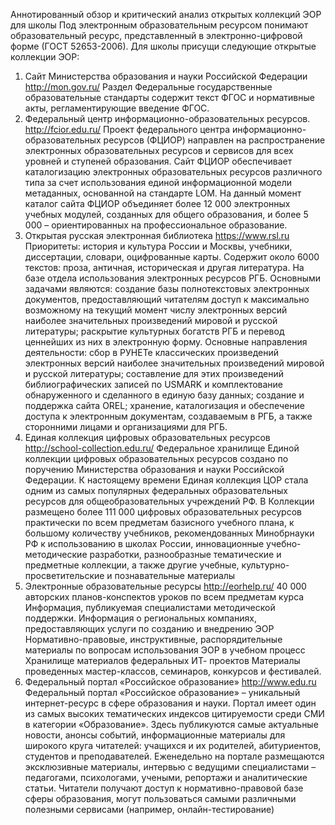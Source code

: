 Аннотированный обзор и критический анализ открытых коллекций ЭОР для школы 
Под электронным образовательным ресурсом понимают образовательный ресурс, представленный в электронно-цифровой форме (ГОСТ 52653-2006).
Для школы присущи следующие открытые коллекции ЭОР:
1.	Сайт Министерства образования и науки Российской Федерации http://mon.gov.ru/
Раздел Федеральные государственные образовательные стандарты содержит текст ФГОС и нормативные акты, регламентирующие введение ФГОС.
2.	Федеральный центр информационно-образовательных ресурсов. http://fcior.edu.ru/
Проект федерального центра информационно-образовательных ресурсов (ФЦИОР) направлен на распространение электронных образовательных ресурсов и сервисов для всех уровней и ступеней образования. Сайт ФЦИОР обеспечивает каталогизацию электронных образовательных ресурсов различного типа за счет использования единой информационной модели метаданных, основанной на стандарте LOM. На данный момент каталог сайта ФЦИОР объединяет более 12 000 электронных учебных модулей, созданных для общего образования, и более 5 000 – ориентированных на профессиональное образование.
3.	Открытая русская электронная библиотека https://www.rsl.ru
Приоритеты: история и культура России и Москвы, учебники, диссертации, словари, оцифрованные карты. Содержит около 6000 текстов: проза, античная, историческая и другая литература. На базе отдела использования электронных ресурсов РГБ. Основными задачами являются:
создание базы полнотекстовых электронных документов, предоставляющий читателям доступ к максимально возможному на текущий момент числу электронных версий наиболее значительных произведений мировой и русской литературы;
раскрытие культурных богатств РГБ и перевод ценнейших из них в электронную форму.
Основные направления деятельности: сбор в РУНЕТе классических произведений электронных версий наиболее значительных произведений мировой и русской литературы; составление для этих произведений библиографических записей по USMARK и комплектование обнаруженного и сделанного в единую базу данных; создание и поддержка сайта OREL; хранение, каталогизация и обеспечение доступа к электронным документам, создаваемым в РГБ, а также сторонними лицами и организациями для РГБ.
4.	Единая коллекция цифровых образовательных ресурсов http://school-collection.edu.ru/
Федеральное хранилище Единой коллекции цифровых образовательных ресурсов создано по поручению Министерства образования и науки Российской Федерации.
К настоящему времени Единая коллекция ЦОР стала одним из самых популярных федеральных образовательных ресурсов для общеобразовательных учреждений РФ.
В Коллекции размещено более 111 000 цифровых образовательных ресурсов практически по всем предметам базисного учебного плана, к большому количеству учебников, рекомендованных Минобрнауки РФ к использованию в школах России, инновационные учебно-методические разработки, разнообразные тематические и предметные коллекции, а также другие учебные, культурно-просветительские и познавательные материалы
5.	Электронные образовательные ресурсы http://eorhelp.ru/
40 000 авторских планов-конспектов уроков по всем предметам курса Информация, публикуемая специалистами методической поддержки. Информация о региональных компаниях, предоставляющих услуги по созданию и внедрению ЭОР
Нормативно-правовые, инструктивные, распорядительные материалы по вопросам использования ЭОР в учебном процесс
Хранилище материалов федеральных ИТ- проектов
Материалы проведенных мастер-классов, семинаров, конкурсов и фестивалей.
6.	Федеральный портал «Российское образование» http://www.edu.ru
Федеральный портал «Российское образование» – уникальный интернет-ресурс в сфере образования и науки.
Портал имеет один из самых высоких тематических индексов цитируемости среди СМИ в категории «Образование».
Здесь публикуются самые актуальные новости, анонсы событий, информационные материалы для широкого круга читателей: учащихся и их родителей, абитуриентов, студентов и преподавателей.
Еженедельно на портале размещаются эксклюзивные материалы, интервью с ведущими специалистами – педагогами, психологами, учеными, репортажи и аналитические статьи.
Читатели получают доступ к нормативно-правовой базе сферы образования, могут пользоваться самыми различными полезными сервисами (например, онлайн-тестирование)

